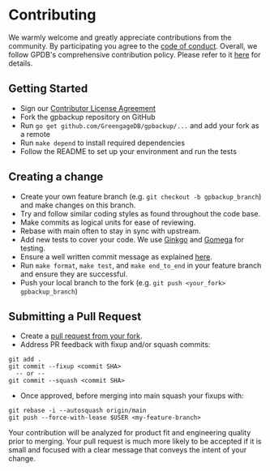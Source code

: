 # Contributing

We warmly welcome and greatly appreciate contributions from the
community. By participating you agree to the [code of
conduct](https://github.com/GreengageDB/gpbackup/blob/master/CODE-OF-CONDUCT.md).
Overall, we follow GPDB's comprehensive contribution policy. Please
refer to it [here](https://github.com/GreengageDB/greengage#contributing)
for details.

## Getting Started

* Sign our [Contributor License Agreement](https://cla.vmware.com/cla/1/preview)
* Fork the gpbackup repository on GitHub
* Run `go get github.com/GreengageDB/gpbackup/...` and add your fork as a remote
* Run `make depend` to install required dependencies
* Follow the README to set up your environment and run the tests

## Creating a change

* Create your own feature branch (e.g. `git checkout -b
  gpbackup_branch`) and make changes on this branch.
* Try and follow similar coding styles as found throughout the code
  base.
* Make commits as logical units for ease of reviewing.
* Rebase with main often to stay in sync with upstream.
* Add new tests to cover your code. We use
  [Ginkgo](http://onsi.github.io/ginkgo/) and
  [Gomega](https://onsi.github.io/gomega/) for testing.
* Ensure a well written commit message as explained
  [here](https://chris.beams.io/posts/git-commit/).
* Run `make format`, `make test`, and `make end_to_end` in your
  feature branch and ensure they are successful.
* Push your local branch to the fork (e.g. `git push <your_fork>
  gpbackup_branch`)

## Submitting a Pull Request

* Create a [pull request from your
  fork](https://docs.github.com/en/github/collaborating-with-issues-and-pull-requests/creating-a-pull-request-from-a-fork).
* Address PR feedback with fixup and/or squash commits:
```
git add .
git commit --fixup <commit SHA>
  -- or --
git commit --squash <commit SHA>
```
* Once approved, before merging into main squash your fixups with:
```
git rebase -i --autosquash origin/main
git push --force-with-lease $USER <my-feature-branch>
```

Your contribution will be analyzed for product fit and engineering
quality prior to merging. Your pull request is much more likely to be
accepted if it is small and focused with a clear message that conveys
the intent of your change.
